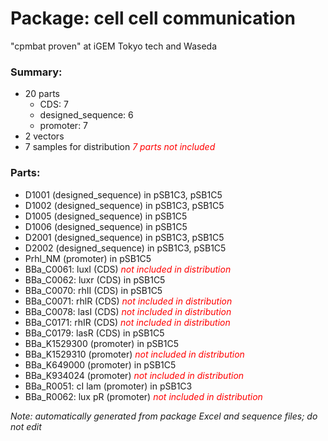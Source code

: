 # Package: cell cell communication

"cpmbat proven" at iGEM Tokyo tech and Waseda 

### Summary:

- 20 parts
    - CDS: 7
    - designed_sequence: 6
    - promoter: 7
- 2 vectors
- 7 samples for distribution _<span style="color:red">7 parts not included</span>_

### Parts:

- D1001 (designed_sequence) in pSB1C3, pSB1C5
- D1002 (designed_sequence) in pSB1C3, pSB1C5
- D1005 (designed_sequence) in pSB1C5
- D1006 (designed_sequence) in pSB1C5
- D2001 (designed_sequence) in pSB1C3, pSB1C5
- D2002 (designed_sequence) in pSB1C3, pSB1C5
- Prhl_NM (promoter) in pSB1C5
- BBa_C0061: luxI (CDS) _<span style="color:red">not included in distribution</span>_
- BBa_C0062: luxr (CDS) in pSB1C5
- BBa_C0070: rhII (CDS) in pSB1C5
- BBa_C0071: rhlR (CDS) _<span style="color:red">not included in distribution</span>_
- BBa_C0078: lasI (CDS) _<span style="color:red">not included in distribution</span>_
- BBa_C0171: rhIR (CDS) _<span style="color:red">not included in distribution</span>_
- BBa_C0179: lasR (CDS) in pSB1C5
- BBa_K1529300 (promoter) in pSB1C5
- BBa_K1529310 (promoter) _<span style="color:red">not included in distribution</span>_
- BBa_K649000 (promoter) in pSB1C5
- BBa_K934024 (promoter) _<span style="color:red">not included in distribution</span>_
- BBa_R0051: cI lam (promoter) in pSB1C3
- BBa_R0062: lux pR (promoter) _<span style="color:red">not included in distribution</span>_

_Note: automatically generated from package Excel and sequence files; do not edit_
